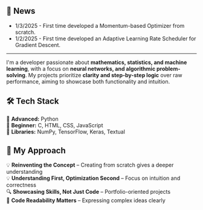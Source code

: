 ## **📰 News**

- 1/3/2025 - First time developed a Momentum-based Optimizer from scratch.
- 1/2/2025 - First time developed an Adaptive Learning Rate Scheduler for Gradient Descent.

---

I'm a developer passionate about **mathematics, statistics, and machine learning**, with a focus on **neural networks, and algorithmic problem-solving**. My projects prioritize **clarity and step-by-step logic** over raw performance, aiming to showcase both functionality and intuition.  

## **🛠️ Tech Stack**  
🔹 **Advanced:** Python  
🔹 **Beginner:** C, HTML, CSS, JavaScript  
🔹 **Libraries:** NumPy, TensorFlow, Keras, Textual   

## **📌 My Approach**  
💡 **Reinventing the Concept** – Creating from scratch gives a deeper understanding  
💡 **Understanding First, Optimization Second** – Focus on intuition and correctness  
🔍 **Showcasing Skills, Not Just Code** – Portfolio-oriented projects  
🎨 **Code Readability Matters** – Expressing complex ideas clearly  


